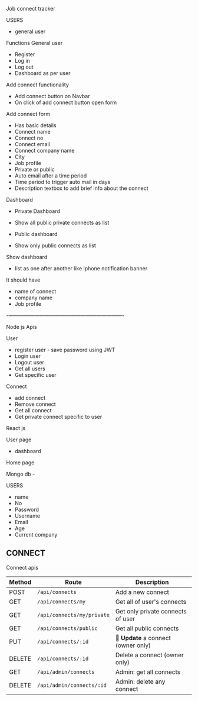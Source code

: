 Job connect tracker

USERS
- general user


Functions
General user
- Register
- Log in 
- Log out
- Dashboard as per user

Add connect functionality
- Add connect button on Navbar
- On click of add connect button open form

Add connect form
- Has basic details
- Connect name
- Connect no
- Connect email
- Connect company name
- City
- Job profile 
- Private or public
- Auto email after a time period
- Time period to trigger auto mail in days
- Description textbox to add brief info about the connect


Dashboard
- Private Dashboard 
- Show all public private connects as list

- Public dashboard
- Show only public connects as list

Show dashboard
- list as one after another like iphone notification banner

It should have 
- name of connect 
- company name 
- Job profile

-——————————————————————-

Node js
Apis

User
- register user - save password using JWT
- Login user
- Logout user
- Get all users
- Get specific user

Connect
- add connect
- Remove connect
- Get all connect
- Get private connect specific to user


React js

User page
- dashboard 

Home page


Mongo db -

USERS
- name
- No
- Password
- Username
- Email
- Age
- Current company

CONNECT
- 



Connect apis

| Method | Route                      | Description                          |
| ------ | -------------------------- | ------------------------------------ |
| POST   | `/api/connects`            | Add a new connect                    |
| GET    | `/api/connects/my`         | Get all of user's connects           |
| GET    | `/api/connects/my/private` | Get only private connects of user    |
| GET    | `/api/connects/public`     | Get all public connects              |
| PUT    | `/api/connects/:id`        | 🔧 **Update** a connect (owner only) |
| DELETE | `/api/connects/:id`        | Delete a connect (owner only)        |
| GET    | `/api/admin/connects`      | Admin: get all connects              |
| DELETE | `/api/admin/connects/:id`  | Admin: delete any connect            |

